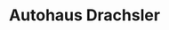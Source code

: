 ---
title: "Autohaus Drachsler"
url: /emmersdorf-an-der-donau/autohaus-drachsler/
shop: Autowerkstatt
---